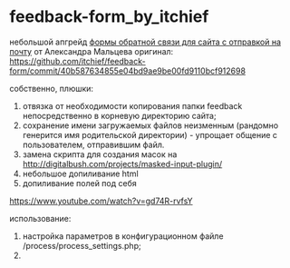 # feedback-form_by_itchief

небольшой апгрейд <a href='https://itchief.ru/lessons/php/feedback-form-for-website'>формы обратной связи для сайта с отправкой на почту</a> от Александра Мальцева
оригинал: https://github.com/itchief/feedback-form/commit/40b587634855e04bd9ae9be00fd9110bcf912698

собственно, плюшки:
	<ol>
		<li>отвязка от необходимости копирования папки feedback непосредственно в корневую директорию сайта;
		</li><li>сохранение имени загружаемых файлов неизменным (рандомно генерится имя родительской директории) - упрощает общение с пользователем, отправившим файл.
		</li><li>замена скрипта для создания масок на http://digitalbush.com/projects/masked-input-plugin/
		</li><li>небольшое допиливание html
		</li><li>допиливание полей под себя
		</li>
	</ol>
	
https://www.youtube.com/watch?v=gd74R-rvfsY

использование:
	<ol>
		<li>настройка параметров в конфигурационном файле /process/process_settings.php;
		</li><li>
		</li>
	</ol>
